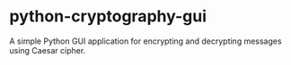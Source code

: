 # python-cryptography-gui
A simple Python GUI application for encrypting and decrypting messages using Caesar cipher.
